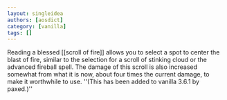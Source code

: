 ```yaml
---
layout: singleidea
authors: [aosdict]
category: [vanilla]
tags: []
---
```

Reading a blessed [[scroll of fire]] allows you to select a spot to center the blast of fire, similar to the selection for a scroll of stinking cloud or the advanced fireball spell. The damage of this scroll is also increased somewhat from what it is now, about four times the current damage, to make it worthwhile to use. ''(This has been added to vanilla 3.6.1 by paxed.)''

